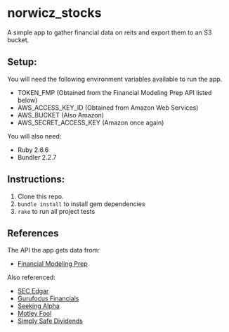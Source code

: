 # norwicz_stocks
A simple app to gather financial data on reits and export them to an S3 bucket.

## Setup:
You will need the following environment variables available to run the app.

- TOKEN_FMP (Obtained from the Financial Modeling Prep API listed below)
- AWS_ACCESS_KEY_ID (Obtained from Amazon Web Services)
- AWS_BUCKET (Also Amazon)
- AWS_SECRET_ACCESS_KEY (Amazon once again)

You will also need:
- Ruby 2.6.6
- Bundler 2.2.7

## Instructions:
1. Clone this repo.
2. `bundle install` to install gem dependencies
2. `rake` to run all project tests

## References
The API the app gets data from:
- [Financial Modeling Prep](https://financialmodelingprep.com/developer/docs/)

Also referenced:  
- [SEC Edgar](https://www.sec.gov/edgar/searchedgar/companysearch.html)
- [Gurufocus Financials](https://www.gurufocus.com/download_financials_batch.php)
- [Seeking Alpha](https://seekingalpha.com/symbol/SPG)
- [Motley Fool](https://www.fool.com/investing/general/2015/07/20/7-key-metrics-for-evaluating-equity-reits.aspx)
- [Simply Safe Dividends](https://www.simplysafedividends.com/intelligent-income/posts/21-the-most-important-metrics-for-reit-investing)